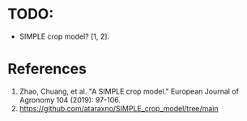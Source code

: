 
# TODO:
- SIMPLE crop model? [1, 2].


# References
1. Zhao, Chuang, et al. "A SIMPLE crop model." European Journal of Agronomy 104 (2019): 97-106.
2. https://github.com/ataraxno/SIMPLE_crop_model/tree/main